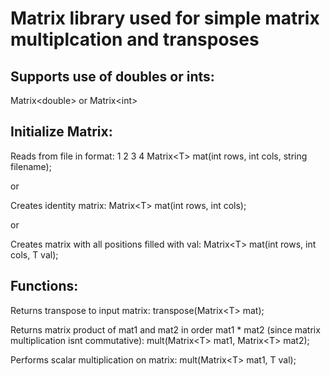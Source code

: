 # Matrix library used for simple matrix multiplcation and transposes

## Supports use of doubles or ints:
Matrix\<double\>
or
Matrix\<int\>

## Initialize Matrix:
Reads from file in format:
1 2
3 4
Matrix\<T\> mat(int rows, int cols, string filename);

or

Creates identity matrix:
Matrix\<T\> mat(int rows, int cols);

or

Creates matrix with all positions filled with val:
Matrix\<T\> mat(int rows, int cols, T val);

## Functions:
Returns transpose to input matrix:
transpose(Matrix\<T\> mat);

Returns matrix product of mat1 and mat2 in order mat1 * mat2 (since matrix multiplication isnt commutative):
mult(Matrix\<T\> mat1, Matrix\<T\> mat2);

Performs scalar multiplication on matrix:
mult(Matrix\<T\> mat1, T val);
